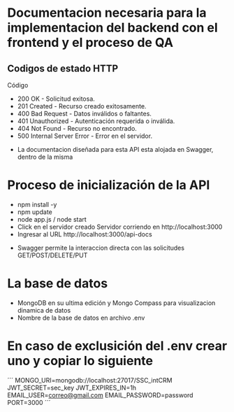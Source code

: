 # Documentacion necesaria para la implementacion del backend con el frontend y el proceso de QA

## Codigos de estado HTTP

Código	
* 200	OK - Solicitud exitosa.
* 201	Created - Recurso creado exitosamente.
* 400	Bad Request - Datos inválidos o faltantes.
* 401	Unauthorized - Autenticación requerida o inválida.
* 404	Not Found - Recurso no encontrado.
* 500	Internal Server Error - Error en el servidor.

- La documentacion diseñada para esta API esta alojada en Swagger, dentro de la misma

# Proceso de inicialización de la API

- npm install -y
- npm update 
- node app.js / node start 
- Click en el servidor creado Servidor corriendo en http://localhost:3000
- Ingresar al URL http://localhost:3000/api-docs

* Swagger permite la interaccion directa con las solicitudes GET/POST/DELETE/PUT

# La base de datos

- MongoDB en su ultima edición y Mongo Compass para visualizacion dinamica de datos
- Nombre de la base de datos en archivo .env

# En caso de exclusición del .env crear uno y copiar lo siguiente

´´´
MONGO_URI=mongodb://localhost:27017/SSC_intCRM
JWT_SECRET=sec_key
JWT_EXPIRES_IN=1h
EMAIL_USER=correo@gmail.com
EMAIL_PASSWORD=password
PORT=3000
´´´